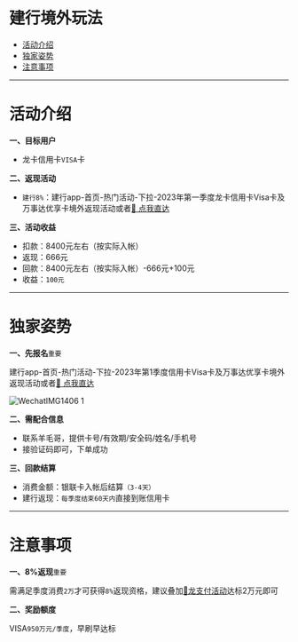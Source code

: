# 建行境外玩法

- [活动介绍](#活动介绍)
- [独家姿势](#独家姿势)
- [注意事项](#注意事项)

---

# 活动介绍

**一、目标用户**

- 龙卡信用卡`VISA`卡

**二、返现活动**

- `建行8%`：建行app-首页-热门活动-下拉-2023年第一季度龙卡信用卡Visa卡及万事达优享卡境外返现活动或者[:link: 点我直达](https://mobile.ccb.com/e_report/MerchantDiscount/activity/activity_d.html?intent=1&DcCp_Avy_ID=YHHD2022091964651)

**三、活动收益**

- 扣款：8400元左右（按实际入帐）
- 返现：666元
- 回款：8400元左右（按实际入帐）-666元+100元
- 收益：`100元`

---

# 独家姿势

**一、先报名**`重要`

建行app-首页-热门活动-下拉-2023年第1季度信用卡Visa卡及万事达优享卡境外返现活动或者[:link: 点我直达](https://mobile.ccb.com/e_report/MerchantDiscount/activity/activity_d.html?intent=1&DcCp_Avy_ID=YHHD2022091964651)

![WechatIMG1406 1](https://wiki.zjkmkj.com/media/202301041352625.png)

**二、需配合信息**

- 联系羊毛哥，提供卡号/有效期/安全码/姓名/手机号
- 接验证码即可，下单成功

**三、回款结算**

- 消费金额：银联卡入帐后结算`（3-4天）`
- 建行返现：`每季度结束60天内`直接到账信用卡

----

# 注意事项

**一、8%返现**`重要`

需满足季度消费`2万`才可获得`8%`返现资格，建议叠加[:link:龙支付活动](activity/jhlzf.md)达标2万元即可

**二、奖励额度**

VISA`950万元/季度`，早刷早达标
